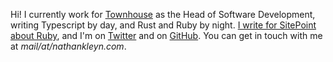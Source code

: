 Hi! I currently work for [Townhouse](https://townhouse.co.uk/) as the Head of Software Development, writing Typescript by day, and Rust and Ruby by night. [I write for SitePoint about Ruby](https://www.sitepoint.com/author/nkleyn/), and I'm on [Twitter](https://twitter.com/nathankleyn) and on [GitHub](https://github.com/nathankleyn). You can get in touch with me at _mail/at/nathankleyn.com_.
